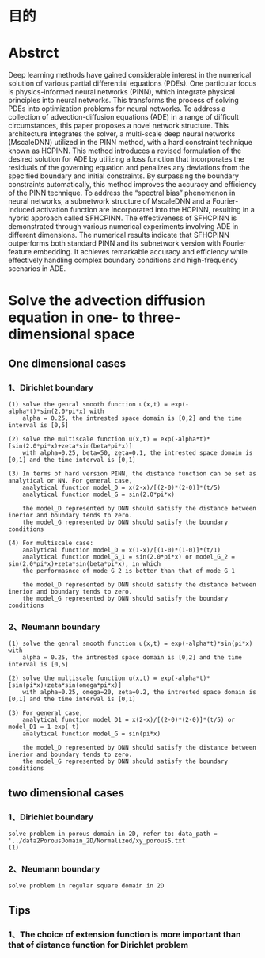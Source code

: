 # 目的

# Abstrct
Deep learning methods have gained considerable interest in the numerical solution of various partial differential equations (PDEs). One particular focus is physics-informed neural networks (PINN), which integrate physical principles into neural networks. This transforms the process of solving PDEs into optimization problems for neural networks. To address a collection of advection-diffusion equations (ADE) in a range of difficult circumstances, this paper proposes a novel network structure. This architecture integrates the solver, a multi-scale deep neural networks (MscaleDNN) utilized in the PINN method, with a hard constraint technique known as HCPINN. This method introduces a revised formulation of the desired solution for ADE by utilizing a loss function that incorporates the residuals of the governing equation and penalizes any deviations from the specified boundary and initial constraints. By surpassing the boundary constraints automatically, this method improves the accuracy and efficiency of the PINN technique. To address the “spectral bias” phenomenon in neural networks, a subnetwork structure of MscaleDNN and a Fourier-induced activation function are incorporated into the HCPINN, resulting in a hybrid approach called SFHCPINN. The effectiveness of SFHCPINN is demonstrated through various numerical experiments involving ADE in different dimensions. The numerical results indicate that SFHCPINN outperforms both standard PINN and its subnetwork version with Fourier feature embedding. It achieves remarkable accuracy and efficiency while effectively handling complex boundary conditions and high-frequency scenarios in ADE.

# Solve the advection diffusion equation in one- to three-dimensional space

## One dimensional cases 
### 1、Dirichlet boundary
    (1) solve the genral smooth function u(x,t) = exp(-alpha*t)*sin(2.0*pi*x) with 
        alpha = 0.25, the intrested space domain is [0,2] and the time interval is [0,5]

    (2) solve the multiscale function u(x,t) = exp(-alpha*t)*[sin(2.0*pi*x)+zeta*sin(beta*pi*x)]
        with alpha=0.25, beta=50, zeta=0.1, the intrested space domain is [0,1] and the time interval is [0,1]

    (3) In terms of hard version PINN, the distance function can be set as analytical or NN. For general case, 
        analytical function model_D = x(2-x)/[(2-0)*(2-0)]*(t/5)
        analytical function model_G = sin(2.0*pi*x)

        the model_D represented by DNN should satisfy the distance between inerior and boundary tends to zero.
        the model_G represented by DNN should satisfy the boundary conditions

    (4) For multiscale case:
        analytical function model_D = x(1-x)/[(1-0)*(1-0)]*(t/1)
        analytical function model_G_1 = sin(2.0*pi*x) or model_G_2 = sin(2.0*pi*x)+zeta*sin(beta*pi*x), in which 
        the performasnce of mode_G_2 is better than that of mode_G_1

        the model_D represented by DNN should satisfy the distance between inerior and boundary tends to zero.
        the model_G represented by DNN should satisfy the boundary conditions


### 2、Neumann boundary
    (1) solve the genral smooth function u(x,t) = exp(-alpha*t)*sin(pi*x) with 
        alpha = 0.25, the intrested space domain is [0,2] and the time interval is [0,5]

    (2) solve the multiscale function u(x,t) = exp(-alpha*t)*[sin(pi*x)+zeta*sin(omega*pi*x)]
        with alpha=0.25, omega=20, zeta=0.2, the intrested space domain is [0,1] and the time interval is [0,1]

    (3) For general case, 
        analytical function model_D1 = x(2-x)/[(2-0)*(2-0)]*(t/5) or model_D1 = 1-exp(-t)
        analytical function model_G = sin(pi*x)

        the model_D represented by DNN should satisfy the distance between inerior and boundary tends to zero.
        the model_G represented by DNN should satisfy the boundary conditions

## two dimensional cases 
### 1、Dirichlet boundary
    solve problem in porous domain in 2D, refer to: data_path = '../data2PorousDomain_2D/Normalized/xy_porous5.txt'
    (1)


### 2、Neumann boundary
    solve problem in regular square domain in 2D 

## Tips
### 1、The choice of extension function is more important than that of distance function for Dirichlet problem

